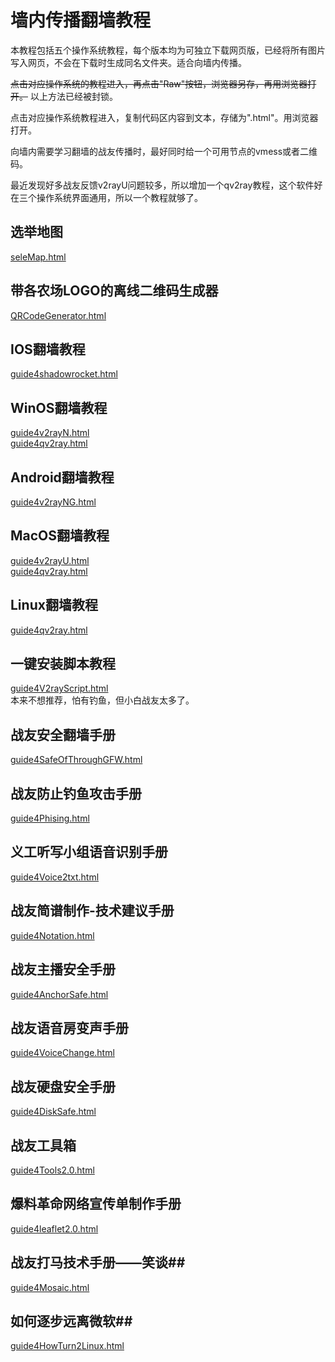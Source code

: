# 墙内传播翻墙教程  
本教程包括五个操作系统教程，每个版本均为可独立下载网页版，已经将所有图片写入网页，不会在下载时生成同名文件夹。适合向墙内传播。  

~~点击对应操作系统的教程进入，再点击"Raw"按钮，浏览器另存，再用浏览器打开。~~
以上方法已经被封锁。

点击对应操作系统教程进入，复制代码区内容到文本，存储为".html"。用浏览器打开。

向墙内需要学习翻墙的战友传播时，最好同时给一个可用节点的vmess或者二维码。  

最近发现好多战友反馈v2rayU问题较多，所以增加一个qv2ray教程，这个软件好在三个操作系统界面通用，所以一个教程就够了。

## 选举地图  
[seleMap.html](seleMap.html)  
## 带各农场LOGO的离线二维码生成器  
[QRCodeGenerator.html](QRCodeGenerator.html)  
## IOS翻墙教程  
[guide4shadowrocket.html](guide4shadowrocket.html)  
## WinOS翻墙教程  
[guide4v2rayN.html](guide4v2rayN.html)  
[guide4qv2ray.html](guide4qv2ray.html)  
## Android翻墙教程  
[guide4v2rayNG.html](guide4v2rayNG.html)  
## MacOS翻墙教程  
[guide4v2rayU.html](guide4v2rayU.html)  
[guide4qv2ray.html](guide4qv2ray.html)
## Linux翻墙教程
[guide4qv2ray.html](guide4qv2ray.html)  
## 一键安装脚本教程  
[guide4V2rayScript.html](guide4V2rayScript.html)  
本来不想推荐，怕有钓鱼，但小白战友太多了。  
## 战友安全翻墙手册  
[guide4SafeOfThroughGFW.html](guide4SafeOfThroughGFW.html)  
## 战友防止钓鱼攻击手册
[guide4Phising.html](guide4Phising.html)  
## 义工听写小组语音识别手册  
[guide4Voice2txt.html](guide4Voice2txt.html)  
## 战友简谱制作-技术建议手册  
[guide4Notation.html](guide4Notation.html)  
## 战友主播安全手册  
[guide4AnchorSafe.html](guide4AnchorSafe.html)  
## 战友语音房变声手册  
[guide4VoiceChange.html](guide4VoiceChange.html)  
## 战友硬盘安全手册  
[guide4DiskSafe.html](guide4DiskSafe.html)  
## 战友工具箱  
[guide4Tools2.0.html](guide4Tools2.0.html)  
## 爆料革命网络宣传单制作手册  
[guide4leaflet2.0.html](guide4leaflet2.0.html)  
## 战友打马技术手册——笑谈##  
[guide4Mosaic.html](guide4Mosaic.html)  
## 如何逐步远离微软##  
[guide4HowTurn2Linux.html](guide4HowTurn2Linux.html)
